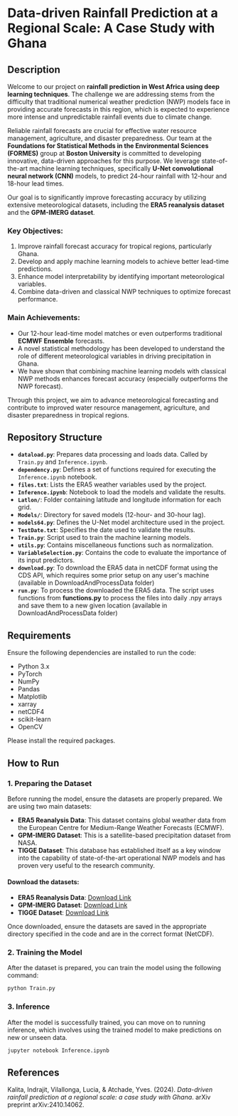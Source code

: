 # Data-driven Rainfall Prediction at a Regional Scale: A Case Study with Ghana

## Description

Welcome to our project on **rainfall prediction in West Africa using deep learning techniques**. The challenge we are addressing stems from the difficulty that traditional numerical weather prediction (NWP) models face in providing accurate forecasts in this region, which is expected to experience more intense and unpredictable rainfall events due to climate change.

Reliable rainfall forecasts are crucial for effective water resource management, agriculture, and disaster preparedness. Our team at the **Foundations for Statistical Methods in the Environmental Sciences (FORMES)** group at **Boston University** is committed to developing innovative, data-driven approaches for this purpose. We leverage state-of-the-art machine learning techniques, specifically **U-Net convolutional neural network (CNN)** models, to predict 24-hour rainfall with 12-hour and 18-hour lead times.

Our goal is to significantly improve forecasting accuracy by utilizing extensive meteorological datasets, including the **ERA5 reanalysis dataset** and the **GPM-IMERG dataset**.

### Key Objectives:
1. Improve rainfall forecast accuracy for tropical regions, particularly Ghana.
2. Develop and apply machine learning models to achieve better lead-time predictions.
3. Enhance model interpretability by identifying important meteorological variables.
4. Combine data-driven and classical NWP techniques to optimize forecast performance.

### Main Achievements:
- Our 12-hour lead-time model matches or even outperforms traditional **ECMWF Ensemble** forecasts.
- A novel statistical methodology has been developed to understand the role of different meteorological variables in driving precipitation in Ghana.
- We have shown that combining machine learning models with classical NWP methods enhances forecast accuracy (especially outperforms the NWP forecast).

Through this project, we aim to advance meteorological forecasting and contribute to improved water resource management, agriculture, and disaster preparedness in tropical regions.

## Repository Structure

- **`dataload.py`**: Prepares data processing and loads data. Called by `Train.py` and `Inference.ipynb`.
- **`dependency.py`**: Defines a set of functions required for executing the `Inference.ipynb` notebook.
- **`files.txt`**: Lists the ERA5 weather variables used by the project.
- **`Inference.ipynb`**: Notebook to load the models and validate the results.
- **`Latlon/`**: Folder containing latitude and longitude information for each grid.
- **`Models/`**: Directory for saved models (12-hour- and 30-hour lag).
- **`models64.py`**: Defines the U-Net model architecture used in the project.
- **`TestDate.txt`**: Specifies the date used to validate the results.
- **`Train.py`**: Script used to train the machine learning models.
- **`utils.py`**: Contains miscellaneous functions such as normalization.
- **`VariableSelection.py`**: Contains the code to evaluate the importance of its input predictors.
- **`download.py`**: To download the ERA5 data in netCDF format using the CDS API, which requires some prior setup on any user's machine (available in DownloadAndProcessData folder)
- **`run.py`**: To process the downloaded the ERA5 data. The script uses functions from **functions.py** to process the files into daily .npy arrays and save them to a new given location (available in DownloadAndProcessData folder)


## Requirements

Ensure the following dependencies are installed to run the code:

- Python 3.x
- PyTorch
- NumPy
- Pandas
- Matplotlib
- xarray
- netCDF4
- scikit-learn
- OpenCV

Please install the required packages.

## How to Run

### 1. Preparing the Dataset

Before running the model, ensure the datasets are properly prepared. We are using two main datasets:
- **ERA5 Reanalysis Data**: This dataset contains global weather data from the European Centre for Medium-Range Weather Forecasts (ECMWF).
- **GPM-IMERG Dataset**: This is a satellite-based precipitation dataset from NASA.
- **TIGGE Dataset**: This database has established itself as a key window into the capability of state-of-the-art operational NWP models and has proven very useful to the research community.

#### Download the datasets:
- **ERA5 Reanalysis Data**: [Download Link](https://www.ecmwf.int/en/forecasts/dataset/ecmwf-reanalysis-v5)
- **GPM-IMERG Dataset**: [Download Link](https://gpm.nasa.gov/data-access/downloads/gpm)
- **TIGGE Dataset**: [Download Link](https://apps.ecmwf.int/datasets/data/tigge/levtype=sfc/type=cf/)

Once downloaded, ensure the datasets are saved in the appropriate directory specified in the code and are in the correct format (NetCDF).

### 2. Training the Model

After the dataset is prepared, you can train the model using the following command:

```bash
python Train.py
```
### 3. Inference

After the model is successfully trained, you can move on to running inference, which involves using the trained model to make predictions on new or unseen data. 

```bash
jupyter notebook Inference.ipynb
```
## References

Kalita, Indrajit, Vilallonga, Lucia, & Atchade, Yves. (2024). *Data-driven rainfall prediction at a regional scale: a case study with Ghana*. arXiv preprint arXiv:2410.14062.




